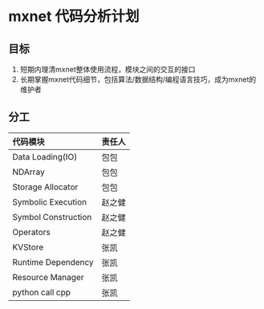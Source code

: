# mxnet 代码分析计划

## 目标

1. 短期内理清mxnet整体使用流程，模块之间的交互的接口
2. 长期掌握mxnet代码细节，包括算法/数据结构/编程语言技巧，成为mxnet的维护者

## 分工

| 代码模块                | 责任人  |
| :------------------ | ---- |
| Data Loading(IO)    | 包包   |
| NDArray             | 包包   |
| Storage Allocator   | 包包   |
| Symbolic Execution  | 赵之健  |
| Symbol Construction | 赵之健  |
| Operators           | 赵之健  |
| KVStore             | 张凯   |
| Runtime Dependency  | 张凯   |
| Resource Manager    | 张凯   |
| python call cpp     | 张凯   |